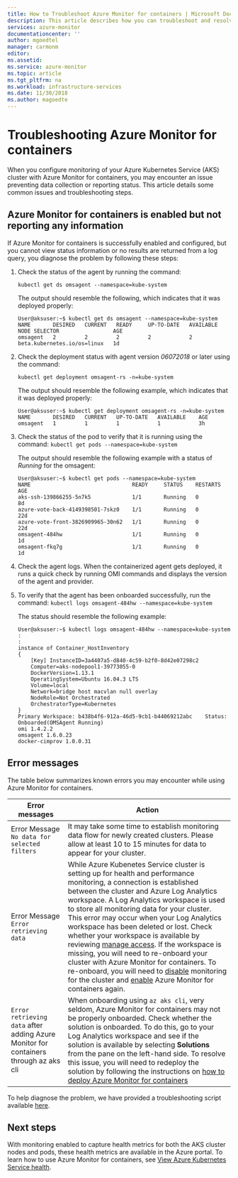 ```yaml
---
title: How to Troubleshoot Azure Monitor for containers | Microsoft Docs
description: This article describes how you can troubleshoot and resolve issues with Azure Monitor for containers.
services: azure-monitor
documentationcenter: ''
author: mgoedtel
manager: carmonm
editor: 
ms.assetid: 
ms.service: azure-monitor
ms.topic: article
ms.tgt_pltfrm: na
ms.workload: infrastructure-services
ms.date: 11/30/2018
ms.author: magoedte
---
```


# Troubleshooting Azure Monitor for containers

When you configure monitoring of your Azure Kubernetes Service (AKS) cluster with Azure Monitor for containers, you may encounter an issue preventing data collection or reporting status. This article details some common issues and troubleshooting steps.

## Azure Monitor for containers is enabled but not reporting any information
If Azure Monitor for containers is successfully enabled and configured, but you cannot view status information or no results are returned from a log query, you diagnose the problem by following these steps: 

1. Check the status of the agent by running the command: 

    `kubectl get ds omsagent --namespace=kube-system`

    The output should resemble the following, which indicates that it was deployed properly:

    ```
    User@aksuser:~$ kubectl get ds omsagent --namespace=kube-system 
    NAME       DESIRED   CURRENT   READY     UP-TO-DATE   AVAILABLE   NODE SELECTOR                 AGE
    omsagent   2         2         2         2            2           beta.kubernetes.io/os=linux   1d
    ```  
2. Check the deployment status with agent version *06072018* or later using the command:

    `kubectl get deployment omsagent-rs -n=kube-system`

    The output should resemble the following example, which indicates that it was deployed properly:

    ```
    User@aksuser:~$ kubectl get deployment omsagent-rs -n=kube-system 
    NAME       DESIRED   CURRENT   UP-TO-DATE   AVAILABLE    AGE
    omsagent   1         1         1            1            3h
    ```

3. Check the status of the pod to verify that it is running using the command: `kubectl get pods --namespace=kube-system`

    The output should resemble the following example with a status of *Running* for the omsagent:

    ```
    User@aksuser:~$ kubectl get pods --namespace=kube-system 
    NAME                                READY     STATUS    RESTARTS   AGE 
    aks-ssh-139866255-5n7k5             1/1       Running   0          8d 
    azure-vote-back-4149398501-7skz0    1/1       Running   0          22d 
    azure-vote-front-3826909965-30n62   1/1       Running   0          22d 
    omsagent-484hw                      1/1       Running   0          1d 
    omsagent-fkq7g                      1/1       Running   0          1d 
    ```

4. Check the agent logs. When the containerized agent gets deployed, it runs a quick check by running OMI commands and displays the version of the agent and provider. 

5. To verify that the agent has been onboarded successfully, run the command: `kubectl logs omsagent-484hw --namespace=kube-system`

    The status should resemble the following example:

    ```
    User@aksuser:~$ kubectl logs omsagent-484hw --namespace=kube-system
	:
	:
	instance of Container_HostInventory
	{
	    [Key] InstanceID=3a4407a5-d840-4c59-b2f0-8d42e07298c2
	    Computer=aks-nodepool1-39773055-0
	    DockerVersion=1.13.1
	    OperatingSystem=Ubuntu 16.04.3 LTS
	    Volume=local
	    Network=bridge host macvlan null overlay
	    NodeRole=Not Orchestrated
	    OrchestratorType=Kubernetes
	}
	Primary Workspace: b438b4f6-912a-46d5-9cb1-b44069212abc    Status: Onboarded(OMSAgent Running)
	omi 1.4.2.2
	omsagent 1.6.0.23
	docker-cimprov 1.0.0.31
    ```

## Error messages

The table below summarizes known errors you may encounter while using Azure Monitor for containers.

| Error messages  | Action |  
| ---- | --- |  
| Error Message `No data for selected filters`  | It may take some time to establish monitoring data flow for newly created clusters. Please allow at least 10 to 15 minutes for data to appear for your cluster. |   
| Error Message `Error retrieving data` | While Azure Kubenetes Service cluster is setting up for health and performance monitoring, a connection is established between the cluster and Azure Log Analytics workspace. A Log Analytics workspace is used to store all monitoring data for your cluster. This error may occur when your Log Analytics workspace has been deleted or lost. Check whether your workspace is available by reviewing [manage access](../../azure-monitor/platform/manage-access.md?toc=/azure/azure-monitor/toc.json#view-workspace-details). If the workspace is missing, you will need to re-onboard your cluster with Azure Monitor for containers. To re-onboard, you will need to [disable](container-insights-optout.md) monitoring for the cluster and [enable](container-insights-onboard.md?toc=%2fazure%2fmonitoring%2ftoc.json#enable-monitoring-for-a-new-cluster) Azure Monitor for containers again. |  
| `Error retrieving data` after adding Azure Monitor for containers through az aks cli | When onboarding using `az aks cli`, very seldom, Azure Monitor for containers may not be properly onboarded. Check whether the solution is onboarded. To do this, go to your Log Analytics workspace and see if the solution is available by selecting **Solutions** from the pane on the left-hand side. To resolve this issue, you will need to redeploy the solution by following the instructions on [how to deploy Azure Monitor for containers](container-insights-onboard.md?toc=%2fazure%2fmonitoring%2ftoc.json) |  

To help diagnose the problem, we have provided a troubleshooting script available [here](https://github.com/Microsoft/OMS-docker/tree/ci_feature_prod/Troubleshoot#troubleshooting-script).  

## Next steps
With monitoring enabled to capture health metrics for both the AKS cluster nodes and pods, these health metrics are available in the Azure portal. To learn how to use Azure Monitor for containers, see [View Azure Kubernetes Service health](container-insights-analyze.md).